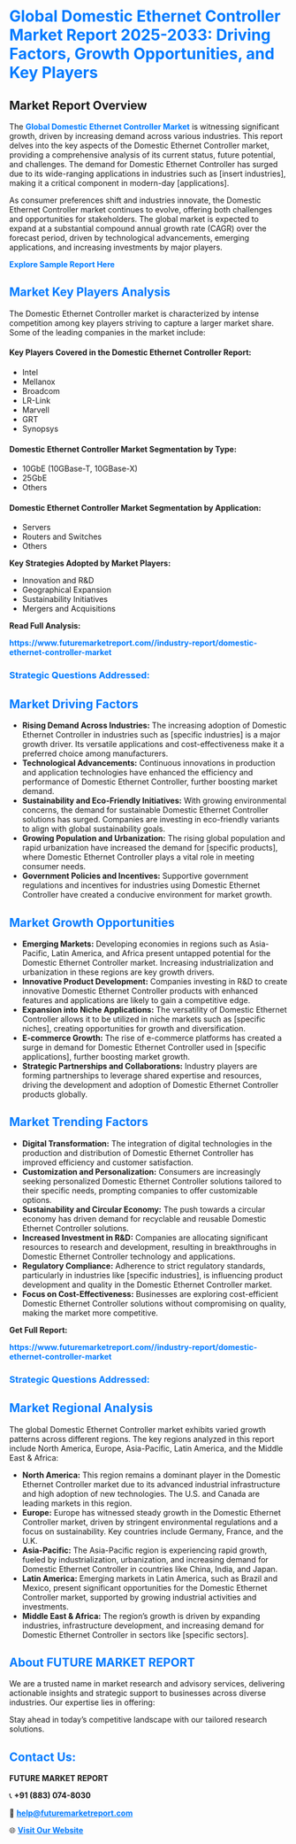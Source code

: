 <h1 style="color: #007BFF;">Global Domestic Ethernet Controller Market Report 2025-2033: Driving Factors, Growth Opportunities, and Key Players</h1>

<section id="overview">
<h2>Market Report Overview</h2>
<p>The <a href="https://www.futuremarketreport.com//industry-report/domestic-ethernet-controller-market" style="color: #007BFF; text-decoration: none;"><strong>Global Domestic Ethernet Controller Market</strong></a> is witnessing significant growth, driven by increasing demand across various industries. This report delves into the key aspects of the Domestic Ethernet Controller market, providing a comprehensive analysis of its current status, future potential, and challenges. The demand for Domestic Ethernet Controller has surged due to its wide-ranging applications in industries such as [insert industries], making it a critical component in modern-day [applications].</p>
<p>As consumer preferences shift and industries innovate, the Domestic Ethernet Controller market continues to evolve, offering both challenges and opportunities for stakeholders. The global market is expected to expand at a substantial compound annual growth rate (CAGR) over the forecast period, driven by technological advancements, emerging applications, and increasing investments by major players.</p>
</section>

<section id="overview">
<p><a href="https://www.futuremarketreport.com//request-sample/reportId=82257" style="color: #007BFF; text-decoration: none;"><strong>Explore Sample Report Here</strong></a></p>
</section>

<section id="key-players">
<h2 style="color: #007BFF;">Market Key Players Analysis</h2>
<p>The Domestic Ethernet Controller market is characterized by intense competition among key players striving to capture a larger market share. Some of the leading companies in the market include:</p>
<h4>Key Players Covered in the Domestic Ethernet Controller Report:</h4>
<ul><li>Intel</li><li>Mellanox</li><li>Broadcom</li><li>LR-Link</li><li>Marvell</li><li>GRT</li><li>Synopsys</li></ul>
<h4>Domestic Ethernet Controller Market Segmentation by Type:</h4>
<ul><li>10GbE (10GBase-T, 10GBase-X)</li><li>25GbE</li><li>Others</li></ul>

<h4>Domestic Ethernet Controller Market Segmentation by Application:</h4>
<ul><li>Servers</li><li>Routers and Switches</li><li>Others</li></ul>
<p><strong>Key Strategies Adopted by Market Players:</strong></p>
<ul>
<li>Innovation and R&D</li>
<li>Geographical Expansion</li>
<li>Sustainability Initiatives</li>
<li>Mergers and Acquisitions</li>
</ul>
</section>

<section>
<p><strong>Read Full Analysis: </strong></p><a href="https://www.futuremarketreport.com//industry-report/domestic-ethernet-controller-market" style="color: #007BFF; text-decoration: none;"><strong>https://www.futuremarketreport.com//industry-report/domestic-ethernet-controller-market</strong></a>
<h3 style="color: #007BFF;">Strategic Questions Addressed:</h3>
</section>

<section id="driving-factors">
<h2 style="color: #007BFF;">Market Driving Factors</h2>
<ul>
<li><strong>Rising Demand Across Industries:</strong> The increasing adoption of Domestic Ethernet Controller in industries such as [specific industries] is a major growth driver. Its versatile applications and cost-effectiveness make it a preferred choice among manufacturers.</li>
<li><strong>Technological Advancements:</strong> Continuous innovations in production and application technologies have enhanced the efficiency and performance of Domestic Ethernet Controller, further boosting market demand.</li>
<li><strong>Sustainability and Eco-Friendly Initiatives:</strong> With growing environmental concerns, the demand for sustainable Domestic Ethernet Controller solutions has surged. Companies are investing in eco-friendly variants to align with global sustainability goals.</li>
<li><strong>Growing Population and Urbanization:</strong> The rising global population and rapid urbanization have increased the demand for [specific products], where Domestic Ethernet Controller plays a vital role in meeting consumer needs.</li>
<li><strong>Government Policies and Incentives:</strong> Supportive government regulations and incentives for industries using Domestic Ethernet Controller have created a conducive environment for market growth.</li>
</ul>
</section>

<section id="growth-opportunities">
<h2 style="color: #007BFF;">Market Growth Opportunities</h2>
<ul>
<li><strong>Emerging Markets:</strong> Developing economies in regions such as Asia-Pacific, Latin America, and Africa present untapped potential for the Domestic Ethernet Controller market. Increasing industrialization and urbanization in these regions are key growth drivers.</li>
<li><strong>Innovative Product Development:</strong> Companies investing in R&D to create innovative Domestic Ethernet Controller products with enhanced features and applications are likely to gain a competitive edge.</li>
<li><strong>Expansion into Niche Applications:</strong> The versatility of Domestic Ethernet Controller allows it to be utilized in niche markets such as [specific niches], creating opportunities for growth and diversification.</li>
<li><strong>E-commerce Growth:</strong> The rise of e-commerce platforms has created a surge in demand for Domestic Ethernet Controller used in [specific applications], further boosting market growth.</li>
<li><strong>Strategic Partnerships and Collaborations:</strong> Industry players are forming partnerships to leverage shared expertise and resources, driving the development and adoption of Domestic Ethernet Controller products globally.</li>
</ul>
</section>

<section id="trending-factors">
<h2 style="color: #007BFF;">Market Trending Factors</h2>
<ul>
<li><strong>Digital Transformation:</strong> The integration of digital technologies in the production and distribution of Domestic Ethernet Controller has improved efficiency and customer satisfaction.</li>
<li><strong>Customization and Personalization:</strong> Consumers are increasingly seeking personalized Domestic Ethernet Controller solutions tailored to their specific needs, prompting companies to offer customizable options.</li>
<li><strong>Sustainability and Circular Economy:</strong> The push towards a circular economy has driven demand for recyclable and reusable Domestic Ethernet Controller solutions.</li>
<li><strong>Increased Investment in R&D:</strong> Companies are allocating significant resources to research and development, resulting in breakthroughs in Domestic Ethernet Controller technology and applications.</li>
<li><strong>Regulatory Compliance:</strong> Adherence to strict regulatory standards, particularly in industries like [specific industries], is influencing product development and quality in the Domestic Ethernet Controller market.</li>
<li><strong>Focus on Cost-Effectiveness:</strong> Businesses are exploring cost-efficient Domestic Ethernet Controller solutions without compromising on quality, making the market more competitive.</li>
</ul>
</section>

<section>
<p><strong>Get Full Report: </strong></p><a href="https://www.futuremarketreport.com//industry-report/domestic-ethernet-controller-market" style="color: #007BFF; text-decoration: none;"><strong>https://www.futuremarketreport.com//industry-report/domestic-ethernet-controller-market</strong></a>
<h3 style="color: #007BFF;">Strategic Questions Addressed:</h3>
</section>


<section id="regional-analysis">
<h2 style="color: #007BFF;">Market Regional Analysis</h2>
<p>The global Domestic Ethernet Controller market exhibits varied growth patterns across different regions. The key regions analyzed in this report include North America, Europe, Asia-Pacific, Latin America, and the Middle East & Africa:</p>
<ul>
<li><strong>North America:</strong> This region remains a dominant player in the Domestic Ethernet Controller market due to its advanced industrial infrastructure and high adoption of new technologies. The U.S. and Canada are leading markets in this region.</li>
<li><strong>Europe:</strong> Europe has witnessed steady growth in the Domestic Ethernet Controller market, driven by stringent environmental regulations and a focus on sustainability. Key countries include Germany, France, and the U.K.</li>
<li><strong>Asia-Pacific:</strong> The Asia-Pacific region is experiencing rapid growth, fueled by industrialization, urbanization, and increasing demand for Domestic Ethernet Controller in countries like China, India, and Japan.</li>
<li><strong>Latin America:</strong> Emerging markets in Latin America, such as Brazil and Mexico, present significant opportunities for the Domestic Ethernet Controller market, supported by growing industrial activities and investments.</li>
<li><strong>Middle East & Africa:</strong> The region’s growth is driven by expanding industries, infrastructure development, and increasing demand for Domestic Ethernet Controller in sectors like [specific sectors].</li>
</ul>
</section>

<footer>
<h2 style="color: #007BFF;">About FUTURE MARKET REPORT</h2>
<p>We are a trusted name in market research and advisory services, delivering actionable insights and strategic support to businesses across diverse industries. Our expertise lies in offering:</p>

<p>Stay ahead in today’s competitive landscape with our tailored research solutions.</p>

<h2 style="color: #007BFF;">Contact Us:</h2>
<p><strong>FUTURE MARKET REPORT</strong></p>
<p>📞 <strong>+91 (883) 074-8030</strong></p>
<p>📧 <strong><a href="mailto:help@futuremarketreport.com" style="color: #007BFF;">help@futuremarketreport.com</a></strong></p>
<p>🌐 <strong><a href="https://www.futuremarketreport.com/" style="color: #007BFF;">Visit Our Website</a></strong></p>
</footer>